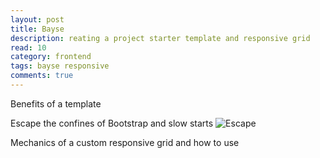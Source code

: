 ```yaml
---
layout: post
title: Bayse
description: reating a project starter template and responsive grid
read: 10
category: frontend
tags: bayse responsive
comments: true
---
```


Benefits of a template

Escape the confines of Bootstrap and slow starts
![Escape](http://www.totalprosports.com/wp-content/uploads/2013/07/green-man-streaking-fan-interruption-and-streaker-gifs.gif "Run, Green Man!")

Mechanics of a custom responsive grid and how to use

<!-- [Linkage](https://www.level-out.com)

A little bit of `code`

 ```javascript
 console.log('a sample JS codeblock');
 ```

> Instantly quotable -->

